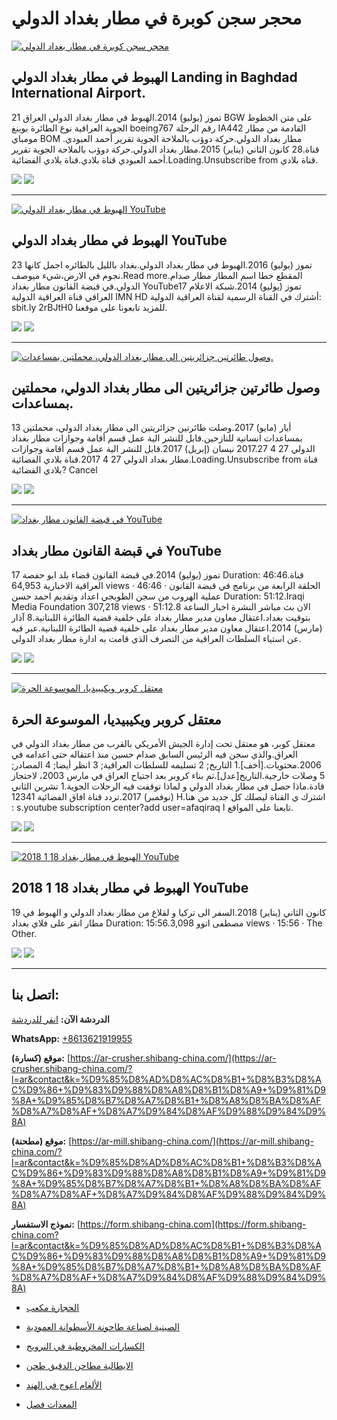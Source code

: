 # محجر سجن كوبرة في مطار بغداد الدولي

<a href="https://swt.shibang-china.com/?l=ar&img&k=%D9%85%D8%AD%D8%AC%D8%B1+%D8%B3%D8%AC%D9%86+%D9%83%D9%88%D8%A8%D8%B1%D8%A9+%D9%81%D9%8A+%D9%85%D8%B7%D8%A7%D8%B1+%D8%A8%D8%BA%D8%AF%D8%A7%D8%AF+%D8%A7%D9%84%D8%AF%D9%88%D9%84%D9%8A" target="_blank">![محجر سجن كوبرة في مطار بغداد الدولي](http://static.shibang-china.com/all-800x300/673.jpg)</a>

## الهبوط في مطار بغداد الدولي Landing in Baghdad International Airport.
21 تموز (يوليو) 2014.الهبوط في مطار بغداد الدولي العراق BGW على متن الخطوط الجوية العراقية نوع الطائرة بوينغ boeing767 رقم الرحلة IA442 القادمة من مطار مومباي BOM .مطار بغداد الدولي.حركة دوؤب بالملاحة الجوية تقرير أحمد العبودي قناة.28 كانون الثاني (يناير) 2015.مطار بغداد الدولي.حركة دوؤب بالملاحة الجوية تقرير أحمد العبودي قناة بلادي.قناة بلادي الفضائية.Loading.Unsubscribe from قناة بلادي.


<a href="https://whatsapp.shibangsoft.com/WhatsApp.php" target="_blank" title="WhatsApp">![](http://static.shibang-china.com/icon/whatsapp.png)</a> <a href="https://swt.shibang-china.com/?l=ar&icon&k=%D9%85%D8%AD%D8%AC%D8%B1+%D8%B3%D8%AC%D9%86+%D9%83%D9%88%D8%A8%D8%B1%D8%A9+%D9%81%D9%8A+%D9%85%D8%B7%D8%A7%D8%B1+%D8%A8%D8%BA%D8%AF%D8%A7%D8%AF+%D8%A7%D9%84%D8%AF%D9%88%D9%84%D9%8A" target="_blank">![](http://static.shibang-china.com/icon/chat-ar.png)</a>

---

<a href="https://swt.shibang-china.com/?l=ar&img&k=%D9%85%D8%AD%D8%AC%D8%B1+%D8%B3%D8%AC%D9%86+%D9%83%D9%88%D8%A8%D8%B1%D8%A9+%D9%81%D9%8A+%D9%85%D8%B7%D8%A7%D8%B1+%D8%A8%D8%BA%D8%AF%D8%A7%D8%AF+%D8%A7%D9%84%D8%AF%D9%88%D9%84%D9%8A" target="_blank">![الهبوط في مطار بغداد الدولي YouTube](http://static.shibang-china.com/all-800x300/919.jpg)</a>

## الهبوط في مطار بغداد الدولي YouTube
23 تموز (يوليو) 2016.الهبوط في مطار بغداد الدولي.بغداد بالليل بالطائره اجمل كانها نجوم في الارض،شيء ميوصف﻿.Read more.المقطع خطا اسم المطار مطار صدام الدولي﻿.في قبضة القانون مطار بغداد YouTube17 تموز (يوليو) 2014.شبكة الاعلام العراقي قناة العراقية الدولية IMN HD أشترك في القناة الرسمية لقناة العراقية الدولية: sbit.ly 2rBJtH0 للمزيد تابعونا على موقعنا.


<a href="https://whatsapp.shibangsoft.com/WhatsApp.php" target="_blank" title="WhatsApp">![](http://static.shibang-china.com/icon/whatsapp.png)</a> <a href="https://swt.shibang-china.com/?l=ar&icon&k=%D9%85%D8%AD%D8%AC%D8%B1+%D8%B3%D8%AC%D9%86+%D9%83%D9%88%D8%A8%D8%B1%D8%A9+%D9%81%D9%8A+%D9%85%D8%B7%D8%A7%D8%B1+%D8%A8%D8%BA%D8%AF%D8%A7%D8%AF+%D8%A7%D9%84%D8%AF%D9%88%D9%84%D9%8A" target="_blank">![](http://static.shibang-china.com/icon/chat-ar.png)</a>

---

<a href="https://swt.shibang-china.com/?l=ar&img&k=%D9%85%D8%AD%D8%AC%D8%B1+%D8%B3%D8%AC%D9%86+%D9%83%D9%88%D8%A8%D8%B1%D8%A9+%D9%81%D9%8A+%D9%85%D8%B7%D8%A7%D8%B1+%D8%A8%D8%BA%D8%AF%D8%A7%D8%AF+%D8%A7%D9%84%D8%AF%D9%88%D9%84%D9%8A" target="_blank">![وصول طائرتين جزائريتين الى مطار بغداد الدولي، محملتين بمساعدات.](http://static.shibang-china.com/all-800x300/675.jpg)</a>

## وصول طائرتين جزائريتين الى مطار بغداد الدولي، محملتين بمساعدات.
13 أيار (مايو) 2017.وصلت طائرتين جزائريتين الى مطار بغداد الدولي، محملتين بمساعدات انسانية للنازحين.قابل للنشر الية عمل قسم أقامة وجوازات مطار بغداد الدولي 27 4 2017.27 نيسان (إبريل) 2017.قابل للنشر الية عمل قسم أقامة وجوازات مطار بغداد الدولي 27 4 2017.قناة بلادي الفضائية.Loading.Unsubscribe from قناة بلادي الفضائية? Cancel


<a href="https://whatsapp.shibangsoft.com/WhatsApp.php" target="_blank" title="WhatsApp">![](http://static.shibang-china.com/icon/whatsapp.png)</a> <a href="https://swt.shibang-china.com/?l=ar&icon&k=%D9%85%D8%AD%D8%AC%D8%B1+%D8%B3%D8%AC%D9%86+%D9%83%D9%88%D8%A8%D8%B1%D8%A9+%D9%81%D9%8A+%D9%85%D8%B7%D8%A7%D8%B1+%D8%A8%D8%BA%D8%AF%D8%A7%D8%AF+%D8%A7%D9%84%D8%AF%D9%88%D9%84%D9%8A" target="_blank">![](http://static.shibang-china.com/icon/chat-ar.png)</a>

---

<a href="https://swt.shibang-china.com/?l=ar&img&k=%D9%85%D8%AD%D8%AC%D8%B1+%D8%B3%D8%AC%D9%86+%D9%83%D9%88%D8%A8%D8%B1%D8%A9+%D9%81%D9%8A+%D9%85%D8%B7%D8%A7%D8%B1+%D8%A8%D8%BA%D8%AF%D8%A7%D8%AF+%D8%A7%D9%84%D8%AF%D9%88%D9%84%D9%8A" target="_blank">![في قبضة القانون مطار بغداد YouTube](http://static.shibang-china.com/all-800x300/105.jpg)</a>

## في قبضة القانون مطار بغداد YouTube
17 تموز (يوليو) 2014.في قبضة القانون قضاء بلد ابو حفصة Duration: 46:46.قناة العراقية الاخبارية 64,953 views &middot; 46:46 &middot; الحلقة الرابعة من برنامج في قبضة القانون عملية الهروب من سجن الطوبجي اعداد وتقديم احمد حسن Duration: 51:12.Iraqi Media Foundation 307,218 views &middot; 51:12.الان بث مباشر النشرة اخبار الساعة 8 بتوقيت بغداد.اعتقال معاون مدير مطار بغداد على خلفية قضية الطائرة اللبنانية.8 آذار (مارس) 2014.اعتقال معاون مدير مطار بغداد على خلفية قضية الطائرة اللبنانية.عبر فيه عن استياء السلطات العراقية من التصرف الذي قامت به ادارة مطار بغداد الدولي.


<a href="https://whatsapp.shibangsoft.com/WhatsApp.php" target="_blank" title="WhatsApp">![](http://static.shibang-china.com/icon/whatsapp.png)</a> <a href="https://swt.shibang-china.com/?l=ar&icon&k=%D9%85%D8%AD%D8%AC%D8%B1+%D8%B3%D8%AC%D9%86+%D9%83%D9%88%D8%A8%D8%B1%D8%A9+%D9%81%D9%8A+%D9%85%D8%B7%D8%A7%D8%B1+%D8%A8%D8%BA%D8%AF%D8%A7%D8%AF+%D8%A7%D9%84%D8%AF%D9%88%D9%84%D9%8A" target="_blank">![](http://static.shibang-china.com/icon/chat-ar.png)</a>

---

<a href="https://swt.shibang-china.com/?l=ar&img&k=%D9%85%D8%AD%D8%AC%D8%B1+%D8%B3%D8%AC%D9%86+%D9%83%D9%88%D8%A8%D8%B1%D8%A9+%D9%81%D9%8A+%D9%85%D8%B7%D8%A7%D8%B1+%D8%A8%D8%BA%D8%AF%D8%A7%D8%AF+%D8%A7%D9%84%D8%AF%D9%88%D9%84%D9%8A" target="_blank">![معتقل كروبر ويكيبيديا، الموسوعة الحرة](http://static.shibang-china.com/all-800x300/764.jpg)</a>

## معتقل كروبر ويكيبيديا، الموسوعة الحرة
معتقل كوبر، هو معتقل تحت إدارة الجيش الأمريكي بالقرب من مطار بغداد الدولي في العراق.والذي سجن فيه الرئيس السابق صدام حسين منذ اعتقاله حتى اعدامه في 2006.محتويات.[أخف].1 التاريخ; 2 تسليمه للسلطات العراقية; 3 انظر أيضا; 4 المصادر; 5 وصلات خارجية.التاريخ[عدل].تم بناء كروبر بعد اجتياح العراق في مارس 2003، لاحتجاز قادة.ماذا حصل في مطار بغداد الدولي و لماذا توقفت فيه الرحلات الجوية.1 تشرين الثاني (نوفمبر) 2017.تردد قناة افاق الفضائية 12341 H.اشترك ي القناة ليصلك كل جديد من هنا : s.youtube subscription center?add user=afaqiraq تابعنا على المواقع ا.


<a href="https://whatsapp.shibangsoft.com/WhatsApp.php" target="_blank" title="WhatsApp">![](http://static.shibang-china.com/icon/whatsapp.png)</a> <a href="https://swt.shibang-china.com/?l=ar&icon&k=%D9%85%D8%AD%D8%AC%D8%B1+%D8%B3%D8%AC%D9%86+%D9%83%D9%88%D8%A8%D8%B1%D8%A9+%D9%81%D9%8A+%D9%85%D8%B7%D8%A7%D8%B1+%D8%A8%D8%BA%D8%AF%D8%A7%D8%AF+%D8%A7%D9%84%D8%AF%D9%88%D9%84%D9%8A" target="_blank">![](http://static.shibang-china.com/icon/chat-ar.png)</a>

---

<a href="https://swt.shibang-china.com/?l=ar&img&k=%D9%85%D8%AD%D8%AC%D8%B1+%D8%B3%D8%AC%D9%86+%D9%83%D9%88%D8%A8%D8%B1%D8%A9+%D9%81%D9%8A+%D9%85%D8%B7%D8%A7%D8%B1+%D8%A8%D8%BA%D8%AF%D8%A7%D8%AF+%D8%A7%D9%84%D8%AF%D9%88%D9%84%D9%8A" target="_blank">![الهبوط في مطار بغداد 18 1 2018 YouTube](http://static.shibang-china.com/all-800x300/408.jpg)</a>

## الهبوط في مطار بغداد 18 1 2018 YouTube
19 كانون الثاني (يناير) 2018.السفر الى تركيا و لقلاع من مطار بغداد الدولي و الهبوط في مطار انقر على فلاي بغداد Duration: 15:56.مصطفى اتوو 3,098 views &middot; 15:56 &middot; The Other.

<a href="https://whatsapp.shibangsoft.com/WhatsApp.php" target="_blank" title="WhatsApp">![](http://static.shibang-china.com/icon/whatsapp.png)</a> <a href="https://swt.shibang-china.com/?l=ar&icon&k=%D9%85%D8%AD%D8%AC%D8%B1+%D8%B3%D8%AC%D9%86+%D9%83%D9%88%D8%A8%D8%B1%D8%A9+%D9%81%D9%8A+%D9%85%D8%B7%D8%A7%D8%B1+%D8%A8%D8%BA%D8%AF%D8%A7%D8%AF+%D8%A7%D9%84%D8%AF%D9%88%D9%84%D9%8A" target="_blank">![](http://static.shibang-china.com/icon/chat-ar.png)</a>

---
## اتصل بنا:

**الدردشة الآن:** [انقر للدردشة](https://swt.shibang-china.com?l=ar&contact&k=%D9%85%D8%AD%D8%AC%D8%B1+%D8%B3%D8%AC%D9%86+%D9%83%D9%88%D8%A8%D8%B1%D8%A9+%D9%81%D9%8A+%D9%85%D8%B7%D8%A7%D8%B1+%D8%A8%D8%BA%D8%AF%D8%A7%D8%AF+%D8%A7%D9%84%D8%AF%D9%88%D9%84%D9%8A)

**WhatsApp:**  [+8613621919955](https://whatsapp.shibangsoft.com/WhatsApp.php)

**موقع (كسارة):** [https://ar-crusher.shibang-china.com/](https://ar-crusher.shibang-china.com/?l=ar&contact&k=%D9%85%D8%AD%D8%AC%D8%B1+%D8%B3%D8%AC%D9%86+%D9%83%D9%88%D8%A8%D8%B1%D8%A9+%D9%81%D9%8A+%D9%85%D8%B7%D8%A7%D8%B1+%D8%A8%D8%BA%D8%AF%D8%A7%D8%AF+%D8%A7%D9%84%D8%AF%D9%88%D9%84%D9%8A)

**موقع (مطحنة):** [https://ar-mill.shibang-china.com/](https://ar-mill.shibang-china.com/?l=ar&contact&k=%D9%85%D8%AD%D8%AC%D8%B1+%D8%B3%D8%AC%D9%86+%D9%83%D9%88%D8%A8%D8%B1%D8%A9+%D9%81%D9%8A+%D9%85%D8%B7%D8%A7%D8%B1+%D8%A8%D8%BA%D8%AF%D8%A7%D8%AF+%D8%A7%D9%84%D8%AF%D9%88%D9%84%D9%8A)

**نموذج الاستفسار:** [https://form.shibang-china.com](https://form.shibang-china.com?l=ar&contact&k=%D9%85%D8%AD%D8%AC%D8%B1+%D8%B3%D8%AC%D9%86+%D9%83%D9%88%D8%A8%D8%B1%D8%A9+%D9%81%D9%8A+%D9%85%D8%B7%D8%A7%D8%B1+%D8%A8%D8%BA%D8%AF%D8%A7%D8%AF+%D8%A7%D9%84%D8%AF%D9%88%D9%84%D9%8A)

* [الحجارة مكعب](../22/%D8%A7%D9%84%D8%AD%D8%AC%D8%A7%D8%B1%D8%A9%20%D9%85%D9%83%D8%B9%D8%A8.md)

* [الصينية لصناعة طاحونة الأسطوانة العمودية](../22/%D8%A7%D9%84%D8%B5%D9%8A%D9%86%D9%8A%D8%A9%20%D9%84%D8%B5%D9%86%D8%A7%D8%B9%D8%A9%20%D8%B7%D8%A7%D8%AD%D9%88%D9%86%D8%A9%20%D8%A7%D9%84%D8%A3%D8%B3%D8%B7%D9%88%D8%A7%D9%86%D8%A9%20%D8%A7%D9%84%D8%B9%D9%85%D9%88%D8%AF%D9%8A%D8%A9.md)

* [الكسارات المخروطية في النرويج](../25/%D8%A7%D9%84%D9%83%D8%B3%D8%A7%D8%B1%D8%A7%D8%AA%20%D8%A7%D9%84%D9%85%D8%AE%D8%B1%D9%88%D8%B7%D9%8A%D8%A9%20%D9%81%D9%8A%20%D8%A7%D9%84%D9%86%D8%B1%D9%88%D9%8A%D8%AC.md)

* [الايطالية مطاحن الدقيق طحن](../25/%D8%A7%D9%84%D8%A7%D9%8A%D8%B7%D8%A7%D9%84%D9%8A%D8%A9%20%D9%85%D8%B7%D8%A7%D8%AD%D9%86%20%D8%A7%D9%84%D8%AF%D9%82%D9%8A%D9%82%20%D8%B7%D8%AD%D9%86.md)

* [الألغام اعوج في الهند](../24/%D8%A7%D9%84%D8%A3%D9%84%D8%BA%D8%A7%D9%85%20%D8%A7%D8%B9%D9%88%D8%AC%20%D9%81%D9%8A%20%D8%A7%D9%84%D9%87%D9%86%D8%AF.md)

* [المعدات فصل](../21/%D8%A7%D9%84%D9%85%D8%B9%D8%AF%D8%A7%D8%AA%20%D9%81%D8%B5%D9%84.md)